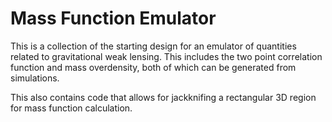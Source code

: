 Mass Function Emulator
======================
This is a collection of the starting design for an emulator of quantities related to gravitational weak lensing. This includes the two point correlation function and mass overdensity, both of which can be generated from simulations.

This also contains code that allows for jackknifing a rectangular 3D region for mass function calculation.